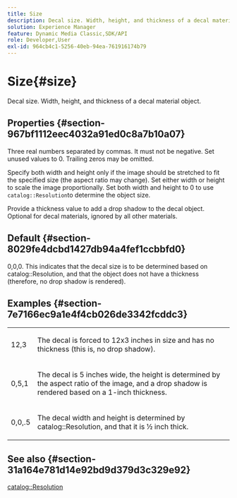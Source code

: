 ```yaml
---
title: Size
description: Decal size. Width, height, and thickness of a decal material object.
solution: Experience Manager
feature: Dynamic Media Classic,SDK/API
role: Developer,User
exl-id: 964cb4c1-5256-40eb-94ea-761916174b79
---
```

# Size{#size}

Decal size. Width, height, and thickness of a decal material object.

## Properties {#section-967bf1112eec4032a91ed0c8a7b10a07}

Three real numbers separated by commas. It must not be negative. Set unused values to 0. Trailing zeros may be omitted.

Specify both width and height only if the image should be stretched to fit the specified size (the aspect ratio may change). Set either width or height to scale the image proportionally. Set both width and height to 0 to use `catalog::Resolution`to determine the object size.

Provide a thickness value to add a drop shadow to the decal object. Optional for decal materials, ignored by all other materials.

## Default {#section-8029fe4dcbd1427db94a4fef1ccbbfd0}

0,0,0. This indicates that the decal size is to be determined based on catalog::Resolution, and that the object does not have a thickness (therefore, no drop shadow is rendered).

## Examples {#section-7e7166ec9a1e4f4cb026de3342fcddc3}

<table id="simpletable_E3503BD975F342C58DDB4C2B56BF0CEE"> 
 <tr class="strow"> 
  <td class="stentry"> <p>12,3 </p></td> 
  <td class="stentry"> <p>The decal is forced to 12x3 inches in size and has no thickness (this is, no drop shadow). </p></td> 
 </tr> 
 <tr class="strow"> 
  <td class="stentry"> <p>0,5,1 </p></td> 
  <td class="stentry"> <p>The decal is 5 inches wide, the height is determined by the aspect ratio of the image, and a drop shadow is rendered based on a 1-inch thickness. </p></td> 
 </tr> 
 <tr class="strow"> 
  <td class="stentry"> <p>0,0,.5 </p></td> 
  <td class="stentry"> <p>The decal width and height is determined by catalog::Resolution, and that it is ½ inch thick. </p></td> 
 </tr> 
</table>

## See also {#section-31a164e781d14e92bd9d379d3c329e92}

[catalog::Resolution](../../../../../ir-api/material-cat/image-rendering-api-ref/c-ir-material-catalog/c-ir-attributes-reference/r-ir-resolution.md#reference-09fe14e6bfbf4db6b7f4369fffecc806)
